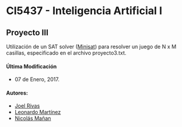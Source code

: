 # CI5437 - Inteligencia Artificial I
## Proyecto III

Utilización de un SAT solver ([Minisat](http://minisat.se/)) para resolver
un juego de N x M casillas, especificado en el archivo proyecto3.txt.

#### Última Modificación

- 07 de Enero, 2017.

#### Autores:
- [Joel Rivas](https://github.com/JoelRg)
- [Leonardo Martínez](https://github.com/leotms)
- [Nicolás Mañan](https://github.com/nmanan)
